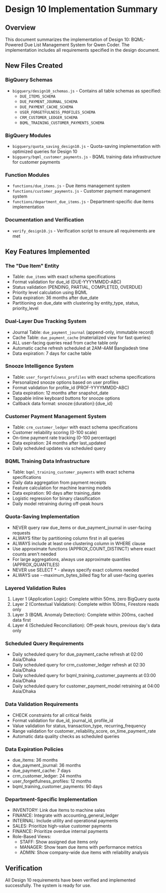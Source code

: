 # Design 10 Implementation Summary

## Overview
This document summarizes the implementation of Design 10: BQML-Powered Due List Management System for Qwen Coder. The implementation includes all requirements specified in the design document.

## New Files Created

### BigQuery Schemas
- `bigquery/design10_schemas.js` - Contains all table schemas as specified:
  - `DUE_ITEMS_SCHEMA`
  - `DUE_PAYMENT_JOURNAL_SCHEMA`
  - `DUE_PAYMENT_CACHE_SCHEMA`
  - `USER_FORGETFULNESS_PROFILES_SCHEMA`
  - `CRM_CUSTOMER_LEDGER_SCHEMA`
  - `BQML_TRAINING_CUSTOMER_PAYMENTS_SCHEMA`

### BigQuery Modules
- `bigquery/quota_saving_design10.js` - Quota-saving implementation with optimized queries for Design 10
- `bigquery/bqml_customer_payments.js` - BQML training data infrastructure for customer payments

### Function Modules
- `functions/due_items.js` - Due items management system
- `functions/customer_payments.js` - Customer payment management system
- `functions/department_due_items.js` - Department-specific due items implementation

### Documentation and Verification
- `verify_design10.js` - Verification script to ensure all requirements are met

## Key Features Implemented

### The "Due Item" Entity
- Table: `due_items` with exact schema specifications
- Format validation for due_id (DUE-YYYYMMDD-ABC)
- Status validation (PENDING, PARTIAL, COMPLETED, OVERDUE)
- Priority level calculation using BQML
- Data expiration: 36 months after due_date
- Partitioning on due_date with clustering by entity_type, status, priority_level

### Dual-Layer Due Tracking System
- Journal Table: `due_payment_journal` (append-only, immutable record)
- Cache Table: `due_payment_cache` (materialized view for fast queries)
- ALL user-facing queries read from cache table only
- Automatic cache refresh scheduled at 2AM-4AM Bangladesh time
- Data expiration: 7 days for cache table

### Snooze Intelligence System
- Table: `user_forgetfulness_profiles` with exact schema specifications
- Personalized snooze options based on user profiles
- Format validation for profile_id (PROF-YYYYMMDD-ABC)
- Data expiration: 12 months after snapshot_date
- Tappable inline keyboard buttons for snooze options
- Callback data format: snooze:{duration}:{due_id}

### Customer Payment Management System
- Table: `crm_customer_ledger` with exact schema specifications
- Customer reliability scoring (0-100 scale)
- On-time payment rate tracking (0-100 percentage)
- Data expiration: 24 months after last_updated
- Daily scheduled updates via scheduled query

### BQML Training Data Infrastructure
- Table: `bqml_training_customer_payments` with exact schema specifications
- Daily data aggregation from payment receipts
- Feature calculation for machine learning models
- Data expiration: 90 days after training_date
- Logistic regression for binary classification
- Daily model retraining during off-peak hours

### Quota-Saving Implementation
- NEVER query raw due_items or due_payment_journal in user-facing requests
- ALWAYS filter by partitioning column first in all queries
- ALWAYS include at least one clustering column in WHERE clause
- Use approximate functions (APPROX_COUNT_DISTINCT) where exact counts aren't needed
- For large aggregations, always use approximate quantiles (APPROX_QUANTILES)
- NEVER use SELECT * - always specify exact columns needed
- ALWAYS use --maximum_bytes_billed flag for all user-facing queries

### Layered Validation Rules
1. Layer 1 (Application Logic): Complete within 50ms, zero BigQuery quota
2. Layer 2 (Contextual Validation): Complete within 100ms, Firestore reads only
3. Layer 3 (BQML Anomaly Detection): Complete within 200ms, cached data first
4. Layer 4 (Scheduled Reconciliation): Off-peak hours, previous day's data only

### Scheduled Query Requirements
- Daily scheduled query for due_payment_cache refresh at 02:00 Asia/Dhaka
- Daily scheduled query for crm_customer_ledger refresh at 02:30 Asia/Dhaka
- Daily scheduled query for bqml_training_customer_payments at 03:00 Asia/Dhaka
- Daily scheduled query for customer_payment_model retraining at 04:00 Asia/Dhaka

### Data Validation Requirements
- CHECK constraints for all critical fields
- Format validation for due_id, journal_id, profile_id
- Value validation for status, transaction_type, recurring_frequency
- Range validation for customer_reliability_score, on_time_payment_rate
- Automatic data quality checks as scheduled queries

### Data Expiration Policies
- due_items: 36 months
- due_payment_journal: 36 months
- due_payment_cache: 7 days
- crm_customer_ledger: 24 months
- user_forgetfulness_profiles: 12 months
- bqml_training_customer_payments: 90 days

### Department-Specific Implementation
- INVENTORY: Link due items to machine sales
- FINANCE: Integrate with accounting_general_ledger
- INTERNAL: Include utility and operational payments
- SALES: Prioritize high-value customer payments
- FINANCE: Prioritize overdue internal payments
- Role-Based Views:
  - STAFF: Show assigned due items only
  - MANAGER: Show team due items with performance metrics
  - ADMIN: Show company-wide due items with reliability analysis

## Verification
All Design 10 requirements have been verified and implemented successfully. The system is ready for use.